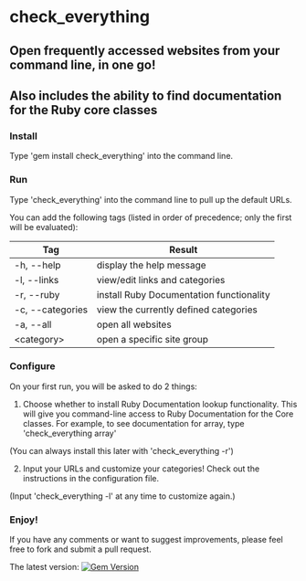# check_everything

## Open frequently accessed websites from your command line, in one go!
## Also includes the ability to find documentation for the Ruby core classes

### Install

Type 'gem install check_everything' into the command line.

### Run

Type 'check_everything' into the command line to pull up the default URLs.

You can add the following tags (listed in order of precedence; only the first
will be evaluated):

|   Tag |  Result   |
|-----|-----|
|  \-h, \-\-help         | display the help message             |
|  \-l, \-\-links        | view/edit links and categories       |
|  \-r, \-\-ruby        | install Ruby Documentation functionality  |
|  \-c, \-\-categories  | view the currently defined categories|
|  \-a, \-\-all          | open all websites                    |
|  &#60;category&#62;           | open a specific site group           |


### Configure

On your first run, you will be asked to do 2 things:

1. Choose whether to install Ruby Documentation lookup functionality. This will
give you command-line access to Ruby Documentation for the Core classes. For
example, to see documentation for array, type 'check_everything array'

(You can always install this later with 'check_everything -r')

2. Input your URLs and customize your categories! Check out the instructions in
the configuration file.

(Input 'check_everything -l' at any time to customize again.)

### Enjoy!

If you have any comments or want to suggest improvements, please feel free to fork
and submit a pull request.

The latest version: [![Gem Version](https://badge.fury.io/rb/check_everything.png)](http://badge.fury.io/rb/check_everything)